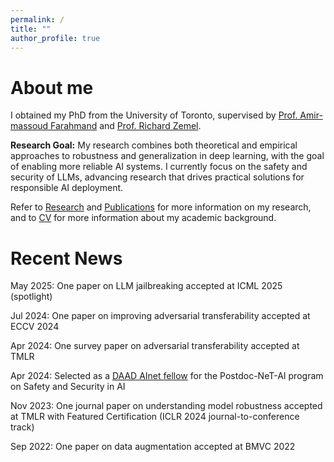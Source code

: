 ```yaml
---
permalink: /
title: ""
author_profile: true
---
```

# About me

I obtained my PhD from the University of Toronto, supervised by [Prof. Amir-massoud Farahmand](https://academic.sologen.net/) and [Prof. Richard Zemel](http://www.cs.toronto.edu/~zemel/inquiry/home.php). 

**Research Goal:** My research combines both theoretical and empirical approaches to robustness and generalization in deep learning, with the goal of enabling more reliable AI systems. I currently focus on the safety and security of LLMs, advancing research that drives practical solutions for responsible AI deployment.

Refer to <a href="/research/">Research</a> and <a href="/research/">Publications</a> for more information on my research, and to <a href="/cv/">CV</a> for more information about my academic background.

<!-- Prior to coming to UofT, I studied at the University of Waterloo, where I completed my BASc. in Mechatronics Engineering, and MASc. in Systems Design Engineering. During Masters, I worked at the Vision and Image Processing ([VIP](https://uwaterloo.ca/vision-image-processing-lab/)) Lab, supervised by [Prof. Alex Wong](http://www.eng.uwaterloo.ca/~a28wong/index.html) and [Prof. David Clausi](https://uwaterloo.ca/vision-image-processing-lab/people-profiles/david-clausi).-->

# Recent News 
May 2025: One paper on LLM jailbreaking accepted at ICML 2025 (spotlight)

Jul 2024: One paper on improving adversarial transferability accepted at ECCV 2024

Apr 2024: One survey paper on adversarial transferability accepted at TMLR

Apr 2024: Selected as a [DAAD AInet fellow](https://www.daad.de/en/the-daad/postdocnet/fellows/fellows/) for the Postdoc-NeT-AI program on Safety and Security in AI

Nov 2023: One journal paper on understanding model robustness accepted at TMLR with Featured Certification (ICLR 2024 journal-to-conference track)

Sep 2022: One paper on data augmentation accepted at BMVC 2022

<!-- 
Jul 2021: Accepted to CIFAR DLRL Summer School

May 2021: Joined Samsung AI Center as a research intern

May 2020: Joined Huawei Noah's Ark Lab as a research intern

Sep 2018: Started PhD at the University of Toronto/Vector Institute under Amir-massoud and Rich

Jun 2018: The projector super-resolution enhancement technique developed during my intern at Christie Digital was [patented](https://patentimages.storage.googleapis.com/e3/69/58/de9300c78a13a6/US10009587.pdf).

Apr 2018: My Master's research work on 3D reconstruction technologies was featured on [CTV News](https://kitchener.ctvnews.ca/video?clipId=1359802).


My primary research interests are in machine learning and its application to computer vision. In particular, I am interested in the adversarial robustness of deep neural networks.

I am working on my MASc. with [Prof. Alex Wong](http://www.eng.uwaterloo.ca/~a28wong/index.html) and [Prof. David Clausi](https://uwaterloo.ca/vision-image-processing-lab/people-profiles/david-clausi) in the Vision and Image Processing ([VIP](https://uwaterloo.ca/vision-image-processing-lab/)) Lab within [Systems Design Engineering](https://uwaterloo.ca/systems-design-engineering/) at the [University of Waterloo](https://uwaterloo.ca/). In Spring 2016, I completed my BASc. in [Mechatronics Engineering](https://uwaterloo.ca/mechanical-mechatronics-engineering/) at the University of Waterloo.

During the first year of my MASc., I worked as a research engineer intern with [Christie Digital](https://www.christiedigital.com/en-us), a Canadian projector technology company. There I collaborated with a team of Christie engineers on achieving [projector super-resolution enhancement](https://en.wikipedia.org/wiki/Super-resolution_imaging) - extending the resolution of projectors beyond their hardware capabilities.

My Master’s thesis focuses on 3D reconstruction technologies. I am building a novel active depth sensing system that infers depth by analyzing the blurriness of the projection pattern at different depth levels caused by camera defocus. Without relying on complex hardware, I developed a computational depth inference model based on parametric estimation approach([Gaussian based](http://openjournals.uwaterloo.ca/index.php/vsl/article/view/96)) and non-parametric estimation ([Deep learning-driven](http://openjournals.uwaterloo.ca/index.php/vsl/article/view/165)). -->
